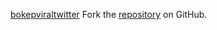 [bokepviraltwitter](https://bokepviraltwitter.pages.dev)
Fork the [repository](https://github.com/hormabalun) on GitHub.